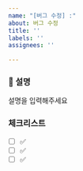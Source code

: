 ```yaml
---
name: "[버그 수정] :"
about: 버그 수정
title: ''
labels: ''
assignees: ''

---
```


### 📄 설명
설명을 입력해주세요

### 체크리스트
- [ ] ✅
- [ ] ✅
- [ ] ✅
